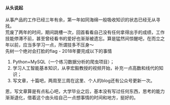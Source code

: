 #### 从头说起

从事产品的工作已经三年有余，第一年如同海绵一般吸收知识的状态已经无从寻找。</br>
荒废了两年的时间，期间跳槽一次，回首看看自己没有任何拿得出手的成绩，工作技能停滞不前，甚至曾经看书的爱好也渐渐被遗忘。算是猛然间惊醒吧，在而立之年以前，应当多学习一点，所谓技多不压身～</br>
先树一个绝对会打脸的flag - 2018年要完成以下的事情
1. Python+MySQL（一个练习数据分析的爬虫项目）；
2. 学习人工智能基本知识，从李宏毅教授的视频开始，补充一点高数和线代的知识；
3. 写文章，十篇吧，两周至三周在这里、个人的blog还有公众号更新一次。

恩，写文章算是有点私心吧，大学毕业之后，基本没有写过任何东西，思考的能力渐渐退化，借着这个由头给自己一点想事情的时间和地方，挺好的。


